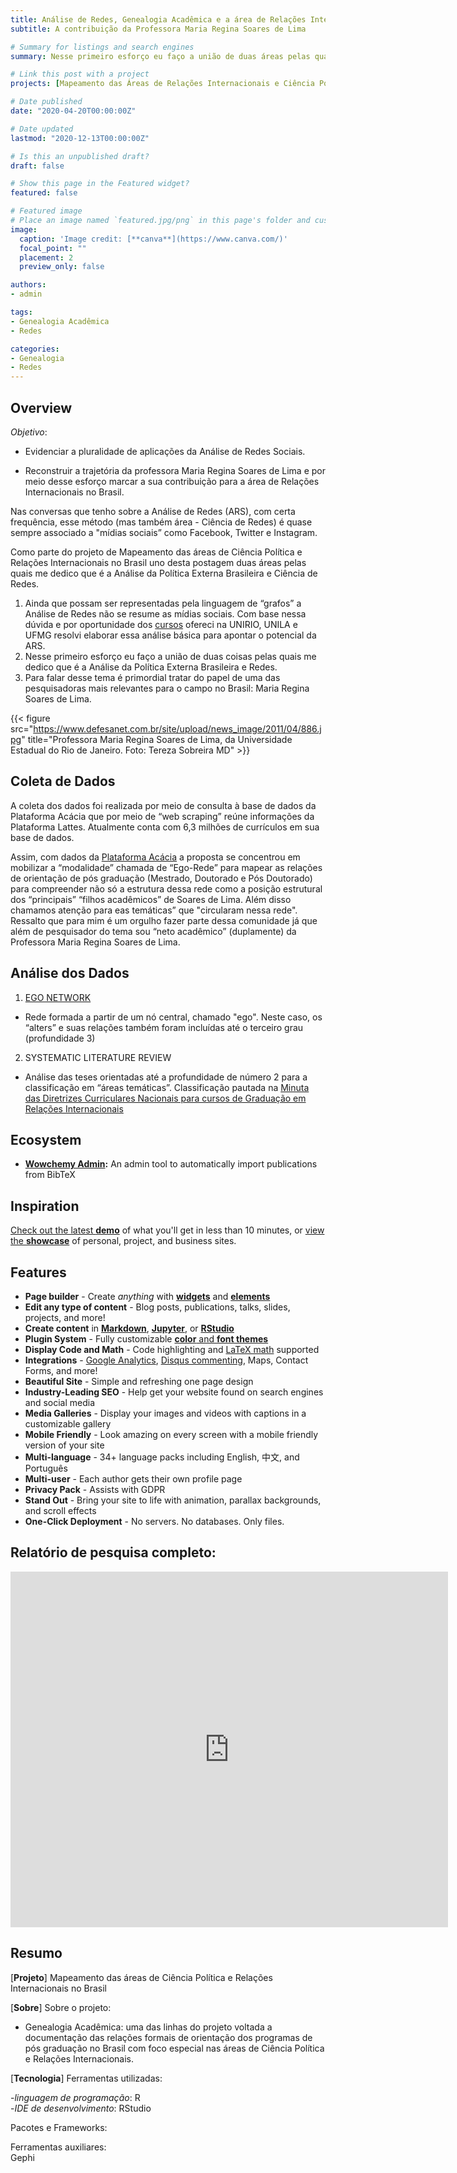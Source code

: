```yaml
---
title: Análise de Redes, Genealogia Acadêmica e a área de Relações Internacionais no Brasil
subtitle: A contribuição da Professora Maria Regina Soares de Lima

# Summary for listings and search engines
summary: Nesse primeiro esforço eu faço a união de duas áreas pelas quais me dedico que é a Análise da Política Externa Brasileira e Ciência de Redes.

# Link this post with a project
projects: [Mapeamento das Áreas de Relações Internacionais e Ciência Política no Brasil]

# Date published
date: "2020-04-20T00:00:00Z"

# Date updated
lastmod: "2020-12-13T00:00:00Z"

# Is this an unpublished draft?
draft: false

# Show this page in the Featured widget?
featured: false

# Featured image
# Place an image named `featured.jpg/png` in this page's folder and customize its options here.
image:
  caption: 'Image credit: [**canva**](https://www.canva.com/)'
  focal_point: ""
  placement: 2
  preview_only: false

authors:
- admin

tags:
- Genealogia Acadêmica
- Redes

categories:
- Genealogia
- Redes
---
```


## Overview

*Objetivo*: 

- Evidenciar a pluralidade de aplicações da Análise de Redes Sociais.  

- Reconstruir a trajetória da professora Maria Regina Soares de Lima e por meio desse esforço marcar a sua contribuição para a área de Relações Internacionais no Brasil.  


Nas conversas que tenho sobre a Análise de Redes (ARS), com certa frequência, esse método (mas também área - Ciência de Redes) é quase sempre associado a "mídias sociais” como Facebook, Twitter e Instagram.

Como parte do projeto de Mapeamento das áreas de Ciência Política e Relações Internacionais no Brasil uno desta postagem duas áreas pelas quais me dedico que é a Análise da Política Externa Brasileira e Ciência de Redes.


1. Ainda que possam ser representadas pela linguagem de “grafos” a Análise de Redes não se resume as mídias sociais. Com base nessa dúvida e por oportunidade dos [cursos](http://vsantos.rbind.io/courses/redes/) ofereci na UNIRIO, UNILA e UFMG resolvi elaborar essa análise básica para apontar o potencial da ARS.
2. Nesse primeiro esforço eu faço a união de duas coisas pelas quais me dedico que é a Análise da Política Externa Brasileira e Redes.
3. Para falar desse tema é primordial tratar do papel de uma das pesquisadoras mais relevantes para o campo no Brasil: Maria Regina Soares de Lima. 

{{< figure src="https://www.defesanet.com.br/site/upload/news_image/2011/04/886.jpg" title="Professora Maria Regina Soares de Lima, da Universidade Estadual do Rio de Janeiro. Foto: Tereza Sobreira MD" >}}

## Coleta de Dados

A coleta dos dados foi realizada por meio de consulta à base de dados da Plataforma Acácia que por meio de “web scraping” reúne informações da Plataforma Lattes. Atualmente conta com 6,3 milhões de currículos em sua base de dados.

Assim, com dados da [Plataforma Acácia](http://plataforma-acacia.org/) a proposta se concentrou em mobilizar a “modalidade” chamada de “Ego-Rede” para mapear as relações de orientação de pós graduação (Mestrado, Doutorado e Pós Doutorado) para compreender não só a estrutura dessa rede como a posição estrutural dos “principais” “filhos acadêmicos” de Soares de Lima. Além disso chamamos atenção para eas temáticas” que "circularam nessa rede". Ressalto que para mim é um orgulho fazer parte dessa comunidade já que além de pesquisador do tema sou “neto acadêmico” (duplamente) da Professora Maria Regina Soares de Lima.

## Análise dos Dados

1. [EGO NETWORK](https://www.amazon.com.br/Egocentric-Network-Analysis-Foundations-Methods/dp/1107579317/ref=pd_sim_14_5/140-6933562-7678452?_encoding=UTF8&pd_rd_i=1107579317&pd_rd_r=57102180-2558-4041-8524-15eab08c8802&pd_rd_w=T2jMj&pd_rd_wg=797UZ&pf_rd_p=6882ebd8-e6aa-4d12-bcb6-33b39edace48&pf_rd_r=C2VH54DGNNCYSCET6X8G&psc=1&refRID=C2VH54DGNNCYSCET6X8G)

- Rede formada a partir de um nó central, chamado "ego". Neste caso, os “alters” e suas relações também foram incluídas até o terceiro grau (profundidade 3)

2. SYSTEMATIC LITERATURE REVIEW

- Análise das teses orientadas até a profundidade de número 2 para a classificação em “áreas temáticas”. Classificação pautada na [Minuta das Diretrizes Curriculares Nacionais para cursos de Graduação em Relações Internacionais](https://www2.unifap.br/relacoesinternacionais/files/2013/12/ABRI-DCN-RI-Vers%c3%a3o-Final.pdf)

## Ecosystem

* **[Wowchemy Admin](https://github.com/wowchemy/wowchemy-admin/):** An admin tool to automatically import publications from BibTeX

## Inspiration

[Check out the latest **demo**](https://academic-demo.netlify.com/) of what you'll get in less than 10 minutes, or [view the **showcase**](https://wowchemy.com/user-stories/) of personal, project, and business sites.

## Features

- **Page builder** - Create *anything* with [**widgets**](https://wowchemy.com/docs/page-builder/) and [**elements**](https://wowchemy.com/docs/writing-markdown-latex/)
- **Edit any type of content** - Blog posts, publications, talks, slides, projects, and more!
- **Create content** in [**Markdown**](https://wowchemy.com/docs/writing-markdown-latex/), [**Jupyter**](https://wowchemy.com/docs/import/jupyter/), or [**RStudio**](https://wowchemy.com/docs/install-locally/)
- **Plugin System** - Fully customizable [**color** and **font themes**](https://wowchemy.com/docs/customization/)
- **Display Code and Math** - Code highlighting and [LaTeX math](https://en.wikibooks.org/wiki/LaTeX/Mathematics) supported
- **Integrations** - [Google Analytics](https://analytics.google.com), [Disqus commenting](https://disqus.com), Maps, Contact Forms, and more!
- **Beautiful Site** - Simple and refreshing one page design
- **Industry-Leading SEO** - Help get your website found on search engines and social media
- **Media Galleries** - Display your images and videos with captions in a customizable gallery
- **Mobile Friendly** - Look amazing on every screen with a mobile friendly version of your site
- **Multi-language** - 34+ language packs including English, 中文, and Português
- **Multi-user** - Each author gets their own profile page
- **Privacy Pack** - Assists with GDPR
- **Stand Out** - Bring your site to life with animation, parallax backgrounds, and scroll effects
- **One-Click Deployment** - No servers. No databases. Only files.

## Relatório de pesquisa completo:

<iframe src="https://docs.google.com/presentation/d/e/2PACX-1vSdPP2uOyYnfRNWAGdSyZFWHDMKFkC1yMg0tHiEtVgJcpoxv9_YqXyiyIhChVflvw/embed?start=false&loop=false&delayms=3000" frameborder="0" width="700" height="569" allowfullscreen="true" mozallowfullscreen="true" webkitallowfullscreen="true"></iframe>


## Resumo  

[__Projeto__] Mapeamento das áreas de Ciência Política e Relações Internacionais no Brasil

[__Sobre__] Sobre o projeto:  

- Genealogia Acadêmica: uma das linhas do projeto voltada a documentação das relações formais de orientação dos programas de pós graduação no Brasil com foco especial nas áreas de Ciência Política e Relações Internacionais.  


[__Tecnologia__] Ferramentas utilizadas:

-*linguagem de programação*: R  
-*IDE de desenvolvimento*: RStudio    

Pacotes e Frameworks:


Ferramentas auxiliares:  
Gephi


